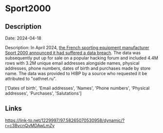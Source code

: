 # Sport2000

## Description

Date: 2024-04-18

Description:
In April 2024, <a href="https://www.clubic.com/actualite-525045-sport-2000-victime-d-une-cyberattaque-un-gang-de-pirates-francais-soupconne-de-vendre-les-donnees-de-4-millions-de-clients.html" target="_blank" rel="noopener">the French sporting equipment manufacturer Sport 2000 announced it had suffered a data breach</a>. The data was subsequently put up for sale on a popular hacking forum and included 4.4M rows with 3.2M unique email addresses alongside names, physical addresses, phone numbers, dates of birth and purchases made by store name. The data was provided to HIBP by a source who requested it be attributed to &quot;oathnet.ru&quot;.


['Dates of birth', 'Email addresses', 'Names', 'Phone numbers', 'Physical addresses', 'Purchases', 'Salutations']

## Links

https://link-to.net/1229997/97.58265070530958/dynamic/?r=c3BvcnQyMDAwLmZy
